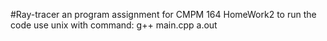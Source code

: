 #Ray-tracer
an program assignment for CMPM 164 HomeWork2
to run the code use unix with command:
g++ main.cpp
a.out